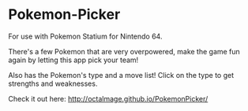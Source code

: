 Pokemon-Picker
==============

For use with Pokemon Statium for Nintendo 64. 

There's a few Pokemon that are very overpowered, make the game fun again by letting this app pick your team! 

Also has the Pokemon's type and a move list! Click on the type to get strengths and weaknesses.

Check it out here: 
http://octalmage.github.io/PokemonPicker/

